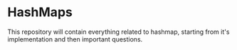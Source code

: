 # HashMaps
This repository will contain everything related to hashmap, starting from it's implementation and then important questions.

